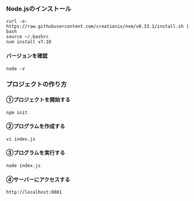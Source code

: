 ### Node.jsのインストール

```
curl -o- https://raw.githubusercontent.com/creationix/nvm/v0.33.1/install.sh | bash
source ~/.bashrc
nvm install v7.10
```

#### バージョンを確認
```
node -v
```

### プロジェクトの作り方

#### ①プロジェクトを開始する

```
npm init
```

#### ②プログラムを作成する

```
vi index.js
```

#### ③プログラムを実行する

```
node index.js
```

#### ④サーバーにアクセスする

```
http://localhost:8081
```
